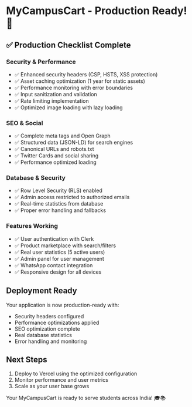 # MyCampusCart - Production Ready! 🚀

## ✅ Production Checklist Complete

### Security & Performance
- ✅ Enhanced security headers (CSP, HSTS, XSS protection)
- ✅ Asset caching optimization (1 year for static assets)
- ✅ Performance monitoring with error boundaries
- ✅ Input sanitization and validation
- ✅ Rate limiting implementation
- ✅ Optimized image loading with lazy loading

### SEO & Social
- ✅ Complete meta tags and Open Graph
- ✅ Structured data (JSON-LD) for search engines
- ✅ Canonical URLs and robots.txt
- ✅ Twitter Cards and social sharing
- ✅ Performance optimized loading

### Database & Security
- ✅ Row Level Security (RLS) enabled
- ✅ Admin access restricted to authorized emails
- ✅ Real-time statistics from database
- ✅ Proper error handling and fallbacks

### Features Working
- ✅ User authentication with Clerk
- ✅ Product marketplace with search/filters
- ✅ Real user statistics (5 active users)
- ✅ Admin panel for user management
- ✅ WhatsApp contact integration
- ✅ Responsive design for all devices

## Deployment Ready
Your application is now production-ready with:
- Security headers configured
- Performance optimizations applied
- SEO optimization complete
- Real database statistics
- Error handling and monitoring

## Next Steps
1. Deploy to Vercel using the optimized configuration
2. Monitor performance and user metrics
3. Scale as your user base grows

Your MyCampusCart is ready to serve students across India! 🎓📚